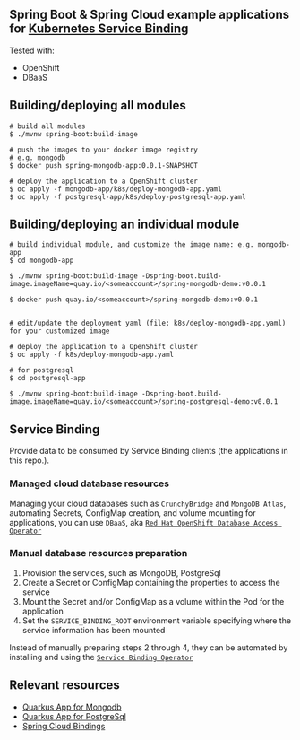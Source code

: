 ## Spring Boot & Spring Cloud example applications for [Kubernetes Service Binding](https://github.com/servicebinding/spec) 
Tested with: 
* OpenShift
* DBaaS

## Building/deploying all modules
```shell
# build all modules
$ ./mvnw spring-boot:build-image

# push the images to your docker image registry
# e.g. mongodb
$ docker push spring-mongodb-app:0.0.1-SNAPSHOT

# deploy the application to a OpenShift cluster
$ oc apply -f mongodb-app/k8s/deploy-mongodb-app.yaml 
$ oc apply -f postgresql-app/k8s/deploy-postgresql-app.yaml 
```

## Building/deploying an individual module
```shell
# build individual module, and customize the image name: e.g. mongodb-app
$ cd mongodb-app

$ ./mvnw spring-boot:build-image -Dspring-boot.build-image.imageName=quay.io/<someaccount>/spring-mongodb-demo:v0.0.1

$ docker push quay.io/<someaccount>/spring-mongodb-demo:v0.0.1


# edit/update the deployment yaml (file: k8s/deploy-mongodb-app.yaml) for your customized image

# deploy the application to a OpenShift cluster
$ oc apply -f k8s/deploy-mongodb-app.yaml 
```

```shell
# for postgresql
$ cd postgresql-app

$ ./mvnw spring-boot:build-image -Dspring-boot.build-image.imageName=quay.io/<someaccount>/spring-postgresql-demo:v0.0.1

```

## Service Binding

Provide data to be consumed by Service Binding clients (the applications in this repo.).

### Managed cloud database resources

Managing your cloud databases such as `CrunchyBridge` and `MongoDB Atlas`, automating Secrets, ConfigMap creation, and volume mounting for applications,
you can use `DBaaS`, aka [`Red Hat OpenShift Database Access Operator`](https://github.com/RHEcosystemAppEng/dbaas-operator)

### Manual database resources preparation

1. Provision the services, such as MongoDB, PostgreSql
2. Create a Secret or ConfigMap containing the properties to access the service
3. Mount the Secret and/or ConfigMap as a volume within the Pod for the application
4. Set the `SERVICE_BINDING_ROOT` environment variable specifying where the service information has been mounted

Instead of manually preparing steps 2 through 4, they can be automated by installing and using the [`Service Binding Operator`](https://github.com/redhat-developer/service-binding-operator)

## Relevant resources

* [Quarkus App for Mongodb](https://github.com/RHEcosystemAppEng/mongo-quickstart)
* [Quarkus App for PostgreSql](https://github.com/RHEcosystemAppEng/postgresql-orm-quickstart)
* [Spring Cloud Bindings](https://github.com/spring-cloud/spring-cloud-bindings)